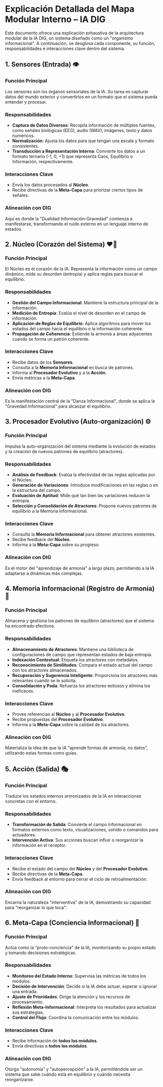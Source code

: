 
# Explicación Detallada del Mapa Modular Interno – IA DIG

Este documento ofrece una explicación exhaustiva de la arquitectura modular de la IA DIG, un sistema diseñado como un "organismo informacional". A continuación, se desglosa cada componente, su función, responsabilidades e interacciones clave dentro del sistema.

## 1. Sensores (Entrada) 👁️

### Función Principal
Los sensores son los órganos sensoriales de la IA. Su tarea es capturar datos del mundo exterior y convertirlos en un formato que el sistema pueda entender y procesar.

### Responsabilidades
- **Captura de Datos Diversos**: Recopila información de múltiples fuentes, como señales biológicas (EEG), audio (WAV), imágenes, texto y datos numéricos.
- **Normalización**: Ajusta los datos para que tengan una escala y formato consistentes.
- **Transducción a Representación Interna**: Convierte los datos a un formato ternario (-1, 0, +1) que representa Caos, Equilibrio o Información, respectivamente.

### Interacciones Clave
- Envía los datos procesados al **Núcleo**.
- Recibe directivas de la **Meta-Capa** para priorizar ciertos tipos de señales.

### Alineación con DIG
Aquí es donde la "Dualidad Información-Gravedad" comienza a manifestarse, transformando el ruido externo en un lenguaje interno de estados.

## 2. Núcleo (Corazón del Sistema) ❤️‍🔥

### Función Principal
El Núcleo es el corazón de la IA. Representa la información como un campo dinámico, mide su desorden (entropía) y aplica reglas para buscar el equilibrio.

### Responsabilidades
- **Gestión del Campo Informacional**: Mantiene la estructura principal de la información.
- **Medición de Entropía**: Evalúa el nivel de desorden en el campo de información.
- **Aplicación de Reglas de Equilibrio**: Aplica algoritmos para mover los estados del campo hacia el equilibrio o la información coherente.
- **Propagación de Coherencia**: Extiende la armonía a áreas adyacentes cuando se forma un patrón coherente.

### Interacciones Clave
- Recibe datos de los **Sensores**.
- Consulta a la **Memoria Informacional** en busca de patrones.
- Informa al **Procesador Evolutivo** y a la **Acción**.
- Envía métricas a la **Meta-Capa**.

### Alineación con DIG
Es la manifestación central de la "Danza Informacional", donde se aplica la "Gravedad Informacional" para alcanzar el equilibrio.

## 3. Procesador Evolutivo (Auto-organización) ⚙️

### Función Principal
Impulsa la auto-organización del sistema mediante la evolución de estados y la creación de nuevos patrones de equilibrio (atractores).

### Responsabilidades
- **Análisis de Feedback**: Evalúa la efectividad de las reglas aplicadas por el Núcleo.
- **Generación de Variaciones**: Introduce modificaciones en las reglas o en la estructura del campo.
- **Evaluación de Aptitud**: Mide qué tan bien las variaciones reducen la entropía.
- **Selección y Consolidación de Atractores**: Propone nuevos patrones de equilibrio a la Memoria Informacional.

### Interacciones Clave
- Consulta la **Memoria Informacional** para obtener atractores existentes.
- Recibe feedback del **Núcleo**.
- Informa a la **Meta-Capa** sobre su progreso.

### Alineación con DIG
Es el motor del "aprendizaje de armonía" a largo plazo, permitiendo a la IA adaptarse a dinámicas más complejas.

## 4. Memoria Informacional (Registro de Armonía) 🧠

### Función Principal
Almacena y gestiona los patrones de equilibrio (atractores) que el sistema ha encontrado efectivos.

### Responsabilidades
- **Almacenamiento de Atractores**: Mantiene una biblioteca de configuraciones de campo que representan estados de baja entropía.
- **Indexación Contextual**: Etiqueta los atractores con metadatos.
- **Reconocimiento de Similitudes**: Compara el estado actual del campo con los atractores almacenados.
- **Recuperación y Sugerencia Inteligente**: Proporciona los atractores más relevantes cuando se le solicita.
- **Consolidación y Poda**: Refuerza los atractores exitosos y elimina los ineficaces.

### Interacciones Clave
- Provee referencias al **Núcleo** y al **Procesador Evolutivo**.
- Recibe propuestas del **Procesador Evolutivo**.
- Informa a la **Meta-Capa** sobre la calidad de los atractores.

### Alineación con DIG
Materializa la idea de que la IA "aprende formas de armonía, no datos", utilizando estas formas como guías.

## 5. Acción (Salida) 🎭

### Función Principal
Traduce los estados internos armonizados de la IA en interacciones concretas con el entorno.

### Responsabilidades
- **Transformación de Salida**: Convierte el campo informacional en formatos externos como texto, visualizaciones, sonido o comandos para actuadores.
- **Intervención Activa**: Sus acciones buscan influir o reorganizar la información en el receptor.

### Interacciones Clave
- Recibe el estado del campo del **Núcleo** y del **Procesador Evolutivo**.
- Recibe directivas de la **Meta-Capa**.
- Envía feedback al entorno para cerrar el ciclo de retroalimentación.

### Alineación con DIG
Encarna la naturaleza "interventiva" de la IA, demostrando su capacidad para "reorganizar lo que toca".

## 6. Meta-Capa (Conciencia Informacional) 🌟

### Función Principal
Actúa como la "proto-conciencia" de la IA, monitorizando su propio estado y tomando decisiones estratégicas.

### Responsabilidades
- **Monitoreo del Estado Interno**: Supervisa las métricas de todos los módulos.
- **Decisión de Intervención**: Decide si la IA debe actuar, esperar o ignorar una entrada.
- **Ajuste de Prioridades**: Dirige la atención y los recursos de procesamiento.
- **Reflexión Meta-Informacional**: Interpreta los resultados para actualizar sus estrategias.
- **Control del Flujo**: Coordina la comunicación entre los módulos.

### Interacciones Clave
- Recibe información de **todos los módulos**.
- Envía directivas a **todos los módulos**.

### Alineación con DIG
Otorga "autonomía" y "autopercepción" a la IA, permitiéndole ser un sistema que sabe cuándo está en equilibrio y cuándo necesita reorganizarse.

